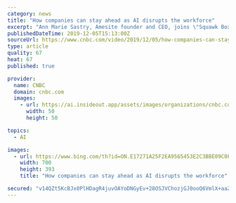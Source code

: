 ```yaml
---
category: news
title: "How companies can stay ahead as AI disrupts the workforce"
excerpt: "Ann Marie Sastry, Amesite founder and CEO, joins \"Squawk Box\" to discuss how AI is disrupting the workforce and how investing in learning can help companies keep up."
publishedDateTime: 2019-12-05T15:13:00Z
sourceUrl: https://www.cnbc.com/video/2019/12/05/how-companies-can-stay-ahead-as-ai-disrupts-the-workforce.html
type: article
quality: 67
heat: 67
published: true

provider:
  name: CNBC
  domain: cnbc.com
  images:
    - url: https://ai.insideout.app/assets/images/organizations/cnbc.com-50x50.jpg
      width: 50
      height: 50

topics:
  - AI

images:
  - url: https://www.bing.com/th?id=ON.E17271A25F2EA9565453E2C3BBE09C0F
    width: 700
    height: 393
    title: "How companies can stay ahead as AI disrupts the workforce"

secured: "v14QZt5KcBJx0PlHDagR4juvOAYoDNGyEv+28OSJVChozjGJ0ooQ6VmlX+aaZALJzU9GGTybDwPOOvoM8eomwF4f7Pc44ZoY2ULhzAKPrG8p7SpuBBjE5vdtDclyAm2/wv9DCWu+El9ozyvx5/ZvHplZEUdKUu+mxIY1oF9X7C7ktWzPhxh2HTrmyeiXuwOJLS1/o4TXJgv6dm5WgIiZ1Y1jbq05HZE3Rt/n1cxC05I0YneGvTQ7Zbb+ef0kHUsmAS19fIjbyoA6R0hSls4Ovg==;UhPMVGllTnvWoRZgTnquQg=="
---
```


